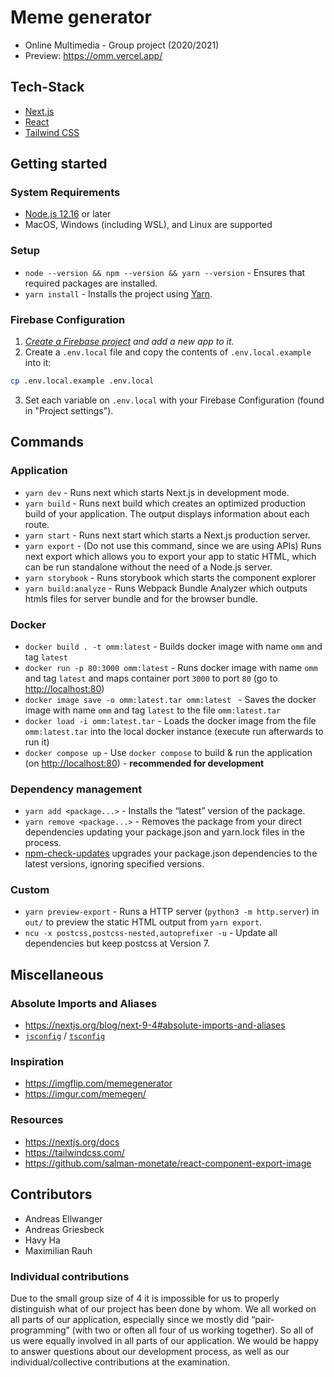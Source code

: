 # Meme generator

- Online Multimedia - Group project (2020/2021)
- Preview: https://omm.vercel.app/

## Tech-Stack
- [Next.js](https://nextjs.org/)
- [React](https://reactjs.org/)
- [Tailwind CSS](https://tailwindcss.com/)

## Getting started

### System Requirements
- [Node.js 12.16](https://nodejs.org/en/) or later
- MacOS, Windows (including WSL), and Linux are supported

### Setup
- `node --version && npm --version && yarn --version` - Ensures that required packages are installed.
- `yarn install` - Installs the project using [Yarn](https://yarnpkg.com/getting-started/install).

### Firebase Configuration

1. _[Create a Firebase project](https://console.firebase.google.com/u/0/) and add a new app to it._
2. Create a `.env.local` file and copy the contents of `.env.local.example` into it:

```bash
cp .env.local.example .env.local
```

3. Set each variable on `.env.local` with your Firebase Configuration (found in "Project settings").

## Commands

### Application
- `yarn dev` - Runs next which starts Next.js in development mode.
- `yarn build` - Runs next build which creates an optimized production build of your application. The output displays information about each route.
- `yarn start` - Runs next start which starts a Next.js production server.
- `yarn export` - (Do not use this command, since we are using APIs) Runs next export which allows you to export your app to static HTML, which can be run standalone without the need of a Node.js server.
- `yarn storybook` - Runs storybook which starts the component explorer
- `yarn build:analyze` - Runs Webpack Bundle Analyzer which outputs htmls files for server bundle and for the browser bundle.

### Docker
- `docker build . -t omm:latest` - Builds docker image with name `omm` and tag `latest`
- `docker run -p 80:3000 omm:latest` - Runs docker image with name `omm` and tag `latest` and maps container port `3000` to port `80` (go to [http://localhost:80](http://localhost:80))
- `docker image save -o omm:latest.tar omm:latest ` - Saves the docker image with name `omm` and tag `latest` to the file `omm:latest.tar`
- `docker load -i omm:latest.tar` - Loads the docker image from the file `omm:latest.tar` into the local docker instance (execute run afterwards to run it)
- `docker compose up` - Use `docker compose` to build & run the application (on [http://localhost:80](http://localhost:80)) - **recommended for development**

### Dependency management
- `yarn add <package...>` - Installs the “latest” version of the package.
- `yarn remove <package...>` - Removes the package from your direct dependencies updating your package.json and yarn.lock files in the process.
- [npm-check-updates](https://www.npmjs.com/package/npm-check-updates) upgrades your package.json dependencies to the latest versions, ignoring specified versions.

### Custom
- `yarn preview-export` - Runs a HTTP server (`python3 -m http.server`) in `out/` to preview the static HTML output from `yarn export`.
- `ncu -x postcss,postcss-nested,autoprefixer -u` - Update all dependencies but keep postcss at Version 7.


## Miscellaneous
### Absolute Imports and Aliases
- https://nextjs.org/blog/next-9-4#absolute-imports-and-aliases
- [`jsconfig`](https://code.visualstudio.com/docs/languages/jsconfig#_jsconfig-options) / [`tsconfig`](https://www.typescriptlang.org/tsconfig#baseUrl)

### Inspiration

- https://imgflip.com/memegenerator
- https://imgur.com/memegen/

### Resources

- https://nextjs.org/docs
- https://tailwindcss.com/
- https://github.com/salman-monetate/react-component-export-image

## Contributors

- Andreas Ellwanger
- Andreas Griesbeck
- Havy Ha
- Maximilian Rauh

### Individual contributions

Due to the small group size of 4 it is impossible for us to properly distinguish what of our project has been done by whom. We all worked on all parts of our application, especially since we mostly did “pair-programming” (with two or often all four of us working together). So all of us were equally involved in all parts of our application. We would be happy to answer questions about our development process, as well as our individual/collective contributions at the examination.
